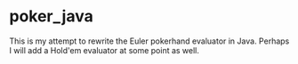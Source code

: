 poker_java
==========
This is my attempt to rewrite the Euler pokerhand evaluator in Java.
Perhaps I will add a Hold'em evaluator at some point as well.
